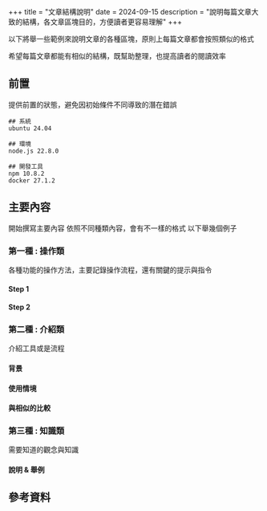 +++
title = "文章結構說明"
date = 2024-09-15
description = "說明每篇文章大致的結構，各文章區塊目的，方便讀者更容易理解"
+++

以下將舉一些範例來說明文章的各種區塊，原則上每篇文章都會按照類似的格式

希望每篇文章都能有相似的結構，既幫助整理，也提高讀者的閱讀效率

## 前置

提供前置的狀態，避免因初始條件不同導致的潛在錯誤

```
## 系統
ubuntu 24.04

## 環境
node.js 22.8.0

## 開發工具
npm 10.8.2
docker 27.1.2
```

## 主要內容

開始撰寫主要內容
依照不同種類內容，會有不一樣的格式
以下舉幾個例子

### 第一種 : 操作類

各種功能的操作方法，主要記錄操作流程，還有關鍵的提示與指令

#### Step 1

#### Step 2


### 第二種 : 介紹類

介紹工具或是流程

#### 背景

#### 使用情境

#### 與相似的比較


### 第三種 : 知識類

需要知道的觀念與知識

#### 說明 & 舉例


## 參考資料
